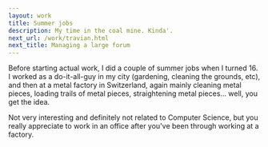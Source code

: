 ```yaml
---
layout: work
title: Summer jobs
description: My time in the coal mine. Kinda'.
next_url: /work/travian.html
next_title: Managing a large forum
---
```

Before starting actual work, I did a couple of summer jobs when I turned 16. I worked as a do-it-all-guy in my city (gardening, cleaning the grounds, etc), and then at a metal factory in Switzerland, again mainly cleaning metal pieces, loading trails of metal pieces, straightening metal pieces... well, you get the idea. 

Not very interesting and definitely not related to Computer Science, but you really appreciate to work in an office after you've been through working at a factory.